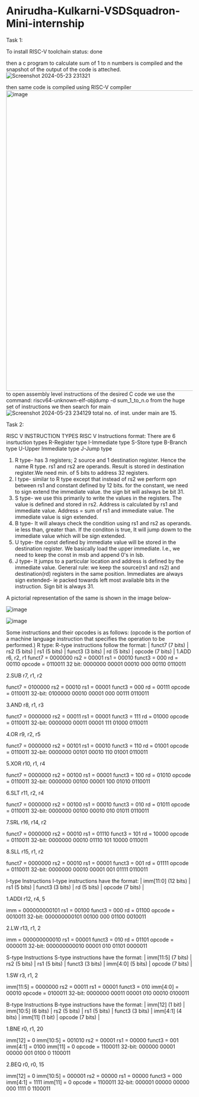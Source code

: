 # Anirudha-Kulkarni-VSDSquadron-Mini-internship

Task 1:

To install RISC-V toolchain 
status: done

then a c program to calculate sum of 1 to n numbers is compiled and the snapshot of the output of the code is atteched.
![Screenshot 2024-05-23 231321](https://github.com/Anirudha1509/VSDSquadron-Mini-internship/assets/126673141/38907db2-fd65-4740-a7f8-a409b0284c57)

then same code is compiled using RISC-V compiler
<img width="809" alt="image" src="https://github.com/Anirudha1509/VSDSquadron-Mini-internship/assets/126673141/5d8fb90a-7325-4a43-b0e3-d7cf151bd8f8">
to open assembly level instructions of the desired C code we use the command:
riscv64-unknown-elf-objdump -d sum_1_to_n.o
from the huge set of instructions we then search for main
![Screenshot 2024-05-23 234129](https://github.com/Anirudha1509/VSDSquadron-Mini-internship/assets/126673141/8cabf1a1-29a4-49d0-a253-c710b4ea57a6)
total no. of inst. under main are 15.


Task 2:

RISC V INSTRUCTION TYPES 
RISC V Instructions format:
There are 6 insrtuction types
R-Register type
I-Immediate type
S-Store type
B-Branch type
U-Upper Immediate type
J-Jump type
1. R type- has 3 registers; 2 source and 1 destination register. Hence the name R type. rs1 and rs2 are operands. Result is stored in destination register.We need min. of 5 bits to address 32 registers.
2. I type- similar to R type except that instead of rs2 we perform opn between rs1 and constant defined by 12 bits. for the constant, we need to sign extend the immediate value.
the sign bit will aslways be bit 31.
3. S type- we use this primarily to write the values in the registers. The value is defined and stored in rs2. Address is calculated by rs1 and immediate value.
Address = sum of rs1 and immediate value. The immediate value is sign extended.
4. B type- It will always check the condition using rs1 and rs2 as operands. ie less than, greater than. If the conditon is true, It will jump dowm to the immediate value which will be sign extended.
5. U type- the const defined by immediate value will be stored in the destination register. We basically load the upper immediate. I.e., we need to keep the const in msb and append 0's in lsb.
6. J type- It jumps to a particular location and address is defined by the immediate value.
General rule:
we keep the source(rs1 and rs2) and destination(rd) registers in the same position.
Immediates are always sign extended- ie packed towards left most available bits in the instruction. Sign bit is always 31.

A pictorial representation of the same is shown in the image below-

![image](https://github.com/Anirudha1509/VSDSquadron-Mini-internship/assets/126673141/7e535966-3086-4e3d-886d-3132679c3bac)


![image](https://github.com/Anirudha1509/VSDSquadron-Mini-internship/assets/126673141/92545954-7995-407b-a12e-239cd26ab2af)


Some instructions and their opcodes is as follows:
(opcode is the portion of a machine language instruction that specifies the operation to be performed.)
R type:
R-type instructions follow the format:
| funct7 (7 bits) | rs2 (5 bits) | rs1 (5 bits) | funct3 (3 bits) | rd (5 bits) | opcode (7 bits) |
1.ADD r6, r2, r1
funct7 = 0000000
rs2    = 00001
rs1    = 00010
funct3 = 000
rd     = 00110
opcode = 0110011
32 bit: 0000000 00001 00010 000 00110 0110011

2.SUB r7, r1, r2

funct7 = 0100000
rs2    = 00010
rs1    = 00001
funct3 = 000
rd     = 00111
opcode = 0110011
32-bit: 0100000 00010 00001 000 00111 0110011

3.AND r8, r1, r3

funct7 = 0000000
rs2    = 00011
rs1    = 00001
funct3 = 111
rd     = 01000
opcode = 0110011
32-bit: 0000000 00011 00001 111 01000 0110011

4.OR r9, r2, r5

funct7 = 0000000
rs2    = 00101
rs1    = 00010
funct3 = 110
rd     = 01001
opcode = 0110011
32-bit: 0000000 00101 00010 110 01001 0110011

5.XOR r10, r1, r4

funct7 = 0000000
rs2    = 00100
rs1    = 00001
funct3 = 100
rd     = 01010
opcode = 0110011
32-bit: 0000000 00100 00001 100 01010 0110011

6.SLT r11, r2, r4

funct7 = 0000000
rs2    = 00100
rs1    = 00010
funct3 = 010
rd     = 01011
opcode = 0110011
32-bit: 0000000 00100 00010 010 01011 0110011

7.SRL r16, r14, r2

funct7 = 0000000
rs2    = 00010
rs1    = 01110
funct3 = 101
rd     = 10000
opcode = 0110011
32-bit: 0000000 00010 01110 101 10000 0110011

8.SLL r15, r1, r2

funct7 = 0000000
rs2    = 00010
rs1    = 00001
funct3 = 001
rd     = 01111
opcode = 0110011
32-bit: 0000000 00010 00001 001 01111 0110011

I-type Instructions
I-type instructions have the format: | imm[11:0] (12 bits) | rs1 (5 bits) | funct3 (3 bits) | rd (5 bits) | opcode (7 bits) |


1.ADDI r12, r4, 5

imm    = 000000000101
rs1    = 00100
funct3 = 000
rd     = 01100
opcode = 0010011
32-bit: 000000000101 00100 000 01100 0010011

2.LW r13, r1, 2

imm    = 000000000010
rs1    = 00001
funct3 = 010
rd     = 01101
opcode = 0000011
32-bit: 000000000010 00001 010 01101 0000011

S-type Instructions
S-type instructions have the format: | imm[11:5] (7 bits) | rs2 (5 bits) | rs1 (5 bits) | funct3 (3 bits) | imm[4:0] (5 bits) | opcode (7 bits) |

1.SW r3, r1, 2

imm[11:5] = 0000000
rs2       = 00011
rs1       = 00001
funct3    = 010
imm[4:0]  = 00010
opcode    = 0100011
32-bit: 0000000 00011 00001 010 00010 0100011

B-type Instructions
B-type instructions have the format: | imm[12] (1 bit) | imm[10:5] (6 bits) | rs2 (5 bits) | rs1 (5 bits) | funct3 (3 bits) | imm[4:1] (4 bits) | imm[11] (1 bit) | opcode (7 bits) |


1.BNE r0, r1, 20

imm[12]    = 0
imm[10:5]  = 001010
rs2        = 00001
rs1        = 00000
funct3     = 001
imm[4:1]   = 0100
imm[11]    = 0
opcode     = 1100011
32-bit: 000000 00001 00000 001 0100 0 1100011

2.BEQ r0, r0, 15

imm[12]    = 0
imm[10:5]  = 000001
rs2        = 00000
rs1        = 00000
funct3     = 000
imm[4:1]   = 1111
imm[11]    = 0
opcode     = 1100011
32-bit: 000001 00000 00000 000 1111 0 1100011









